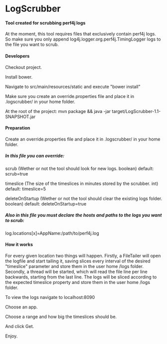 # LogScrubber

#### Tool created for scrubbing perf4j logs

At the moment, this tool requires files that exclusively contain perf4j logs. So make sure you only append
log4j.logger.org.perf4j.TimingLogger logs to the file you want to scrub.

#### Developers

Checkout project.

Install bower.

Navigate to src/main/resources/static and execute "bower install"

Make sure you create an override.properties file and place it in .logscrubber/ in your home folder.

At the root of the project: mvn package && java -jar target/LogScrubber-1.1-SNAPSHOT.jar

#### Preparation

Create an override.properties file and place it in .logscrubber/ in your home folder.

##### In this file you can override:

scrub (Wether or not the tool should look for new logs.  boolean)  default: scrub=true 

timeslice (The size of the timeslices in minutes stored by the scrubber.  int)  default: timeslice=5 

deleteOnStartup (Wether or not the tool should clear the existing logs folder.  boolean)  default: deleteOnStartup=true

##### Also in this file you must declare the hosts and paths to the logs you want to scrub:

log.locations[x]=AppName:/path/to/perf4j.log

#### How it works

For every given location two things will happen.
Firstly, a FileTailer will open the logfile and start tailing it, saving slices every interval of the desired "timeslice" parameter and store them in the user home /logs folder.
Secondly, a thread will be started, which will read the file line per line backwards, starting from the last line.
The logs will be sliced according to the expected timeslice property and store them in the user home /logs folder.

To view the logs navigate to localhost:8090

Choose an app.

Choose a range and how big the timeslices should be.

And click Get.

Enjoy.
